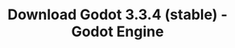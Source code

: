 ---
# Generated by /tools/generators/src/download_archive_generator !!! do not edit by hand !!!
title: 'Download Godot 3.3.4 (stable) - Godot Engine'
type: 'download/archive'
name: '3.3.4'
flavor: 'stable'
release_date: '2021-10-01T03:00:00-00:00'
release_notes: 'article/maintenance-release-godot-3-3-4/'
primaryPlatforms:
  - 'android.apk'
  - 'macos.universal'
  - 'windows.64'
  - 'linux_server.headless.64'
  - 'web'
  - 'templates'
links:
  android.apk:
    name: 'android.apk'
    title: 'Android'
    caption: 'Universal APK (ARM64 + ARMv7 + x86_64 + x86)'
    tags:
      - 'APK download'
      - 'ARM64/v7'
      - 'x86 (64 & 32 bit)'
    hosts:
      github_builds:
        regular: 'https://github.com/godotengine/godot-builds/releases/download/3.3.4-stable/Godot_v3.3.4-stable_android_editor.apk'
        mono: '#'
      github:
        regular: 'https://github.com/godotengine/godot/releases/download/3.3.4-stable/Godot_v3.3.4-stable_android_editor.apk'
        mono: '#'
  macos.universal:
    name: 'macos.universal'
    title: 'macOS'
    caption: 'Universal (x86_64 + Apple Silicon)'
    tags:
      - 'Intel/Apple Silicon'
      - '64 bit'
    hosts:
      github_builds:
        regular: 'https://github.com/godotengine/godot-builds/releases/download/3.3.4-stable/Godot_v3.3.4-stable_osx.universal.zip'
        mono: 'https://github.com/godotengine/godot-builds/releases/download/3.3.4-stable/Godot_v3.3.4-stable_mono_osx.universal.zip'
      github:
        regular: 'https://github.com/godotengine/godot/releases/download/3.3.4-stable/Godot_v3.3.4-stable_osx.universal.zip'
        mono: 'https://github.com/godotengine/godot/releases/download/3.3.4-stable/Godot_v3.3.4-stable_mono_osx.universal.zip'
  windows.64:
    name: 'windows.64'
    title: 'Windows'
    caption: 'Standard (x86_64)'
    tags:
      - '64 bit'
    hosts:
      github_builds:
        regular: 'https://github.com/godotengine/godot-builds/releases/download/3.3.4-stable/Godot_v3.3.4-stable_win64.exe.zip'
        mono: 'https://github.com/godotengine/godot-builds/releases/download/3.3.4-stable/Godot_v3.3.4-stable_mono_win64.zip'
      github:
        regular: 'https://github.com/godotengine/godot/releases/download/3.3.4-stable/Godot_v3.3.4-stable_win64.exe.zip'
        mono: 'https://github.com/godotengine/godot/releases/download/3.3.4-stable/Godot_v3.3.4-stable_mono_win64.zip'
  linux_server.headless.64:
    name: 'linux_server.headless.64'
    title: 'Linux Server'
    caption: 'Headless (x86_64)'
    tags:
      - '64 bit'
      - 'Headless'
    hosts:
      github_builds:
        regular: 'https://github.com/godotengine/godot-builds/releases/download/3.3.4-stable/Godot_v3.3.4-stable_linux_headless.64.zip'
        mono: 'https://github.com/godotengine/godot-builds/releases/download/3.3.4-stable/Godot_v3.3.4-stable_mono_linux_headless_64.zip'
      github:
        regular: 'https://github.com/godotengine/godot/releases/download/3.3.4-stable/Godot_v3.3.4-stable_linux_headless.64.zip'
        mono: 'https://github.com/godotengine/godot/releases/download/3.3.4-stable/Godot_v3.3.4-stable_mono_linux_headless_64.zip'
  web:
    name: 'web'
    title: 'Web editor'
    caption: ''
    tags:
      - 'Self-hosted'
      - 'Cross-platform'
    hosts:
      github_builds:
        regular: 'https://github.com/godotengine/godot-builds/releases/download/3.3.4-stable/Godot_v3.3.4-stable_web_editor.zip'
        mono: '#'
      github:
        regular: 'https://github.com/godotengine/godot/releases/download/3.3.4-stable/Godot_v3.3.4-stable_web_editor.zip'
        mono: '#'
  linux.64:
    name: 'linux.64'
    title: 'Linux'
    caption: 'Standard (x86_64)'
    tags:
      - '64 bit'
    hosts:
      github_builds:
        regular: 'https://github.com/godotengine/godot-builds/releases/download/3.3.4-stable/Godot_v3.3.4-stable_x11.64.zip'
        mono: 'https://github.com/godotengine/godot-builds/releases/download/3.3.4-stable/Godot_v3.3.4-stable_mono_x11_64.zip'
      github:
        regular: 'https://github.com/godotengine/godot/releases/download/3.3.4-stable/Godot_v3.3.4-stable_x11.64.zip'
        mono: 'https://github.com/godotengine/godot/releases/download/3.3.4-stable/Godot_v3.3.4-stable_mono_x11_64.zip'
  linux.32:
    name: 'linux.32'
    title: 'Linux'
    caption: 'Standard (x86)'
    tags:
      - '32 bit'
    hosts:
      github_builds:
        regular: 'https://github.com/godotengine/godot-builds/releases/download/3.3.4-stable/Godot_v3.3.4-stable_x11.32.zip'
        mono: 'https://github.com/godotengine/godot-builds/releases/download/3.3.4-stable/Godot_v3.3.4-stable_mono_x11_32.zip'
      github:
        regular: 'https://github.com/godotengine/godot/releases/download/3.3.4-stable/Godot_v3.3.4-stable_x11.32.zip'
        mono: 'https://github.com/godotengine/godot/releases/download/3.3.4-stable/Godot_v3.3.4-stable_mono_x11_32.zip'
  windows.32:
    name: 'windows.32'
    title: 'Windows'
    caption: 'Standard (x86)'
    tags:
      - '32 bit'
    hosts:
      github_builds:
        regular: 'https://github.com/godotengine/godot-builds/releases/download/3.3.4-stable/Godot_v3.3.4-stable_win32.exe.zip'
        mono: 'https://github.com/godotengine/godot-builds/releases/download/3.3.4-stable/Godot_v3.3.4-stable_mono_win32.zip'
      github:
        regular: 'https://github.com/godotengine/godot/releases/download/3.3.4-stable/Godot_v3.3.4-stable_win32.exe.zip'
        mono: 'https://github.com/godotengine/godot/releases/download/3.3.4-stable/Godot_v3.3.4-stable_mono_win32.zip'
  linux_server.64:
    name: 'linux_server.64'
    title: 'Linux Server'
    caption: 'Standard (x86_64)'
    tags:
      - '64 bit'
    hosts:
      github_builds:
        regular: 'https://github.com/godotengine/godot-builds/releases/download/3.3.4-stable/Godot_v3.3.4-stable_linux_server.64.zip'
        mono: 'https://github.com/godotengine/godot-builds/releases/download/3.3.4-stable/Godot_v3.3.4-stable_mono_linux_server_64.zip'
      github:
        regular: 'https://github.com/godotengine/godot/releases/download/3.3.4-stable/Godot_v3.3.4-stable_linux_server.64.zip'
        mono: 'https://github.com/godotengine/godot/releases/download/3.3.4-stable/Godot_v3.3.4-stable_mono_linux_server_64.zip'
  aar_library:
    name: 'aar_library'
    title: 'AAR library'
    caption: ''
    tags:
      - 'Android plugins'
      - 'Java'
      - 'Kotlin'
    hosts:
      github_builds:
        regular: 'https://github.com/godotengine/godot-builds/releases/download/3.3.4-stable/godot-lib.3.3.4.stable.release.aar'
        mono: 'https://github.com/godotengine/godot-builds/releases/download/3.3.4-stable/godot-lib.3.3.4.stable.mono.release.aar'
      github:
        regular: 'https://github.com/godotengine/godot/releases/download/3.3.4-stable/godot-lib.3.3.4.stable.release.aar'
        mono: 'https://github.com/godotengine/godot/releases/download/3.3.4-stable/godot-lib.3.3.4.stable.mono.release.aar'
  templates:
    name: 'templates'
    title: 'Export templates'
    caption: ''
    tags:
      - 'Used to export your games to all supported platforms'
    hosts:
      github_builds:
        regular: 'https://github.com/godotengine/godot-builds/releases/download/3.3.4-stable/Godot_v3.3.4-stable_export_templates.tpz'
        mono: 'https://github.com/godotengine/godot-builds/releases/download/3.3.4-stable/Godot_v3.3.4-stable_mono_export_templates.tpz'
      github:
        regular: 'https://github.com/godotengine/godot/releases/download/3.3.4-stable/Godot_v3.3.4-stable_export_templates.tpz'
        mono: 'https://github.com/godotengine/godot/releases/download/3.3.4-stable/Godot_v3.3.4-stable_mono_export_templates.tpz'
---